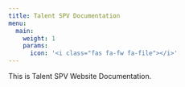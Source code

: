 ```yaml
---
title: Talent SPV Documentation
menu:
  main:
    weight: 1
    params:
      icon: '<i class="fas fa-fw fa-file"></i>'
---
```


This is Talent SPV Website Documentation.
